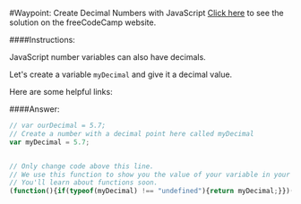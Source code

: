 #Waypoint: Create Decimal Numbers with JavaScript
<a href="http://freecodecamp.com/challenges/Waypoint:%20Create%20Decimal%20Numbers%20with%20JavaScript?solution=%2F%2F%20var%20ourDecimal%20%3D%205.7%3B%0A%2F%2F%20Create%20a%20number%20with%20a%20decimal%20point%20here%20called%20myDecimal%0Avar%20myDecimal%20%3D%205.7%3B%0A%0A%0A%2F%2F%20Only%20change%20code%20above%20this%20line.%0A%2F%2F%20We%20use%20this%20function%20to%20show%20you%20the%20value%20of%20your%20variable%20in%20your%20output%20box.%0A%2F%2F%20You%27ll%20learn%20about%20functions%20soon.%0A(function()%7Bif(typeof(myDecimal)%20!%3D%3D%20%22undefined%22)%7Breturn%20myDecimal%3B%7D%7D)()%3B%0A" target="_blank">Click here</a> to see the solution on the freeCodeCamp website.


####Instructions:
<p class="wrappable negative-10">JavaScript number variables can also have decimals.</p><p class="wrappable negative-10">Let&apos;s create a variable <code>myDecimal</code> and give it a decimal value.</p><div class="negative-bottom-margin-30"><div id="MDN-links"><p class="negative-10">Here are some helpful links:</p></div></div>


####Answer:
```javascript
// var ourDecimal = 5.7;
// Create a number with a decimal point here called myDecimal
var myDecimal = 5.7;


// Only change code above this line.
// We use this function to show you the value of your variable in your output box.
// You'll learn about functions soon.
(function(){if(typeof(myDecimal) !== "undefined"){return myDecimal;}})();

```